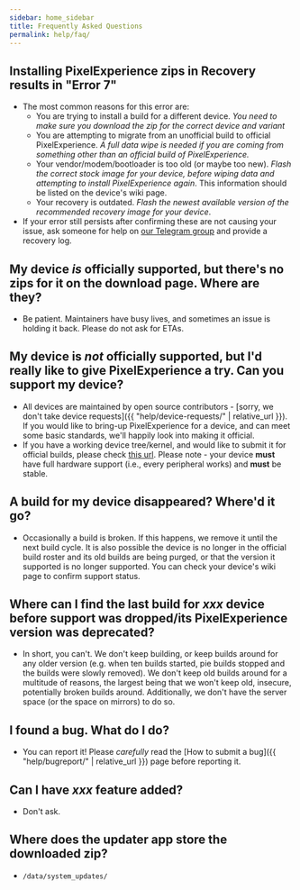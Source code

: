 ```yaml
---
sidebar: home_sidebar
title: Frequently Asked Questions
permalink: help/faq/
---
```


## Installing PixelExperience zips in Recovery results in "Error 7"
 - The most common reasons for this error are:
   - You are trying to install a build for a different device. _You need to make sure you download the zip for the correct device *and* variant_
   - You are attempting to migrate from an unofficial build to official PixelExperience. _A full data wipe is needed if you are coming from something other than an official build of PixelExperience._
   - Your vendor/modem/bootloader is too old (or maybe too new). _Flash the correct stock image for your device, before wiping data and attempting to install PixelExperience again_. This information should be listed on the device's wiki page.
   - Your recovery is outdated. _Flash the newest available version of the recommended recovery image for your device_.
 - If your error still persists after confirming these are not causing your issue, ask someone for help on [our Telegram group](https://t.me/pixelexperiencechat) and provide a recovery log.
<!--  -->
## My device _is_ officially supported, but there's no zips for it on the download page. Where are they?
 - Be patient. Maintainers have busy lives, and sometimes an issue is holding it back. Please do not ask for ETAs.

## My device is _not_ officially supported, but I'd really like to give PixelExperience a try. Can you support my device?
 - All devices are maintained by open source contributors - [sorry, we don't take device requests]({{ "help/device-requests/" | relative_url }}). If you would like to bring-up PixelExperience for a device, and can meet some basic standards, we'll happily look into making it official.
 - If you have a working device tree/kernel, and would like to submit it for official builds, please check [this url](https://github.com/PixelExperience/official_devices/blob/master/README.md). Please note - your device **must** have full hardware support (i.e., every peripheral works) and **must** be stable.

## A build for my device disappeared? Where'd it go?
 - Occasionally a build is broken. If this happens, we remove it until the next build cycle. It is also possible the device is no longer in the official build roster and its old builds are being purged, or that the version it supported is no longer supported. You can check your device's wiki page to confirm support status.

## Where can I find the last build for _xxx_ device before support was dropped/its PixelExperience version was deprecated?
 - In short, you can't. We don't keep building, or keep builds around for any older version (e.g. when ten builds started, pie builds stopped and the builds were slowly removed). We don't keep old builds around for a multitude of reasons, the largest being that we won't keep old, insecure, potentially broken builds around. Additionally, we don't have the server space (or the space on mirrors) to do so.

## I found a bug. What do I do?
 - You can report it! Please _carefully_ read the [How to submit a bug]({{ "help/bugreport/" | relative_url }}) page before reporting it.

## Can I have _xxx_ feature added?
 - Don't ask.

## Where does the updater app store the downloaded zip?
 - `/data/system_updates/`
